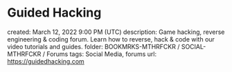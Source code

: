 # Guided Hacking

created: March 12, 2022 9:00 PM (UTC)
description: Game hacking, reverse engineering & coding forum.  Learn how to reverse, hack & code with our video tutorials and guides.
folder: BOOKMRKS-MTHRFCKR / SOCIAL-MTHRFCKR / Forums
tags: Social Media, forums
url: https://guidedhacking.com